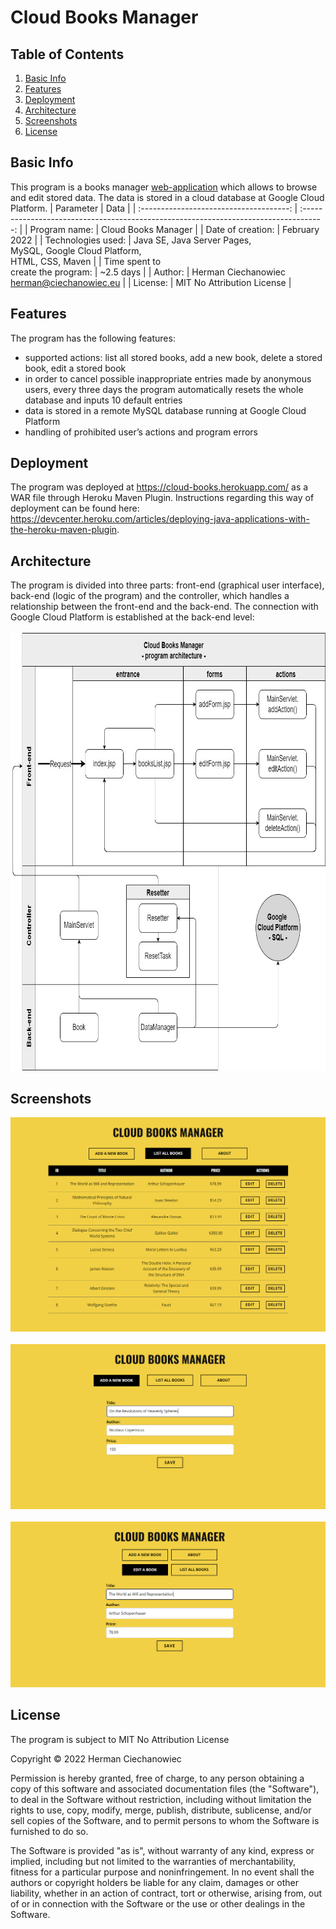 # Cloud Books Manager  

## Table of Contents
1. [Basic Info](#Basic-Info)
2. [Features](#Features)
3. [Deployment](#Deployment)
4. [Architecture](#Architecture)
5. [Screenshots](#Screenshots)
6. [License](#License)

## Basic Info
This program is a books manager [web-application](https://cloud-books.herokuapp.com/) which allows to browse and edit stored data. The data is stored in a cloud database at Google Cloud Platform.
| Parameter                               | Data                                                                                  |
| :-------------------------------------: | :-----------------------------------------------------------------------------------: |
| Program name:                           | Cloud Books Manager                                                                   |
| Date of creation:                       | February 2022                                                                         |
| Technologies used:                      | Java SE, Java Server Pages, <br/>MySQL, Google Cloud Platform, <br/>HTML, CSS, Maven  |
| Time spent to <br/> create the program: | ~2.5 days                                                                             |
| Author:                                 | Herman Ciechanowiec <br/> herman@ciechanowiec.eu                                      |
| License:                                | MIT No Attribution License                                                            |

## Features
The program has the following features:
- supported actions: list all stored books, add a new book, delete a stored book, edit a stored book
- in order to cancel possible inappropriate entries made by anonymous users, every three days the program automatically resets the whole database and inputs 10 default entries
- data is stored in a remote MySQL database running at Google Cloud Platform
- handling of prohibited user’s actions and program errors

## Deployment
The program was deployed at https://cloud-books.herokuapp.com/ as a WAR file through Heroku Maven Plugin. Instructions regarding this way of deployment can be found here: https://devcenter.heroku.com/articles/deploying-java-applications-with-the-heroku-maven-plugin.

## Architecture
The program is divided into three parts: front-end (graphical user interface), back-end (logic of the program) and the controller, which handles a relationship between the front-end and the back-end. The connection with Google Cloud Platform is established at the back-end level:<br/><br/>
<img src="!presentation/program_architecture.jpg" width="705" height="700">

## Screenshots
<kbd><img src="!presentation/gui_screenshots/1.png"></kbd><br/><br/>
<kbd><img src="!presentation/gui_screenshots/2.png"></kbd><br/><br/>
<kbd><img src="!presentation/gui_screenshots/3.png"></kbd><br/>

## License
The program is subject to MIT No Attribution License

Copyright © 2022 Herman Ciechanowiec

Permission is hereby granted, free of charge, to any person obtaining a copy of this
software and associated documentation files (the "Software"), to deal in the Software
without restriction, including without limitation the rights to use, copy, modify,
merge, publish, distribute, sublicense, and/or sell copies of the Software, and to
permit persons to whom the Software is furnished to do so.

The Software is provided "as is", without warranty of any kind, express or implied,
including but not limited to the warranties of merchantability, fitness for a
particular purpose and noninfringement. In no event shall the authors or copyright
holders be liable for any claim, damages or other liability, whether in an action
of contract, tort or otherwise, arising from, out of or in connection with the
Software or the use or other dealings in the Software.



